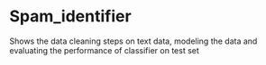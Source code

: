 # Spam_identifier
Shows the data cleaning steps on text data, modeling the data and evaluating the performance of classifier on test set

